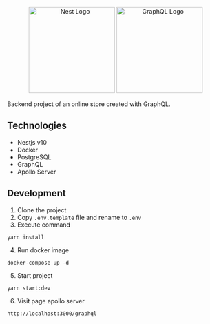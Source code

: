<p align="center">
  <a href="http://nestjs.com/" target="blank"><img src="https://nestjs.com/img/logo-small.svg" width="200" alt="Nest Logo" /></a>
  <a href="https://docs.nestjs.com/graphql/quick-start" target="blank"><img src="https://upload.wikimedia.org/wikipedia/commons/thumb/1/17/GraphQL_Logo.svg/1200px-GraphQL_Logo.svg.png" width="200" alt="GraphQL Logo" /></a>
   
</p>

Backend project of an online store created with GraphQL.

## Technologies

- Nestjs v10
- Docker
- PostgreSQL
- GraphQL
- Apollo Server

## Development

1. Clone the project
2. Copy `.env.template` file and rename to `.env`
3. Execute command

```
yarn install
```

4. Run docker image

```
docker-compose up -d
```

5. Start project

```
yarn start:dev
```
6. Visit page apollo server
```
http://localhost:3000/graphql
```
